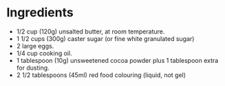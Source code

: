 # Ingredients
* 1/2 cup (120g) unsalted butter, at room temperature.
* 1 1/2 cups (300g) caster sugar (or fine white granulated sugar)
* 2 large eggs.
* 1/4 cup cooking oil.
* 1 tablespoon (10g) unsweetened cocoa powder plus 1 tablespoon extra for dusting.
* 2 1/2 tablespoons (45ml) red food colouring (liquid, not gel)
